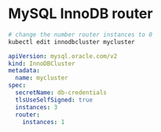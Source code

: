 # MySQL InnoDB router

```bash
# change the number router instances to 0
kubectl edit innodbcluster mycluster
```

```yaml
apiVersion: mysql.oracle.com/v2
kind: InnoDBCluster
metadata:
  name: mycluster
spec:
  secretName: db-credentials
  tlsUseSelfSigned: true
  instances: 3
  router:
    instances: 1
```